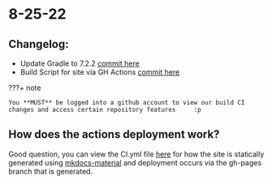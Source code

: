 # 8-25-22

## Changelog:
- Update Gradle to 7.2.2 [commit here](https://github.com/PCHS-ProjectProgramming/Android-POS/commit/3200fd8f90dc103dbbaca6960527a43b3844b324)
- Build Script for site via GH Actions [commit here](https://github.com/PCHS-ProjectProgramming/Android-POS/commit/3200fd8f90dc103dbbaca6960527a43b3844b324)

???+ note

    You **MUST** be logged into a github account to view our build CI changes and access certain repository features     :p
 

## How does the actions deployment work?
Good question, you can view the CI.yml file [here](https://github.com/PCHS-ProjectProgramming/POS-Docs/blob/main/.github/workflows/ci.yml) for how the site is statically generated using [mkdocs-material](https://www.bing.com/ck/a?!&&p=d16ac83ace49ba37JmltdHM9MTY2MTkwMTE3NiZpZ3VpZD1jZTZkMjViYi1lMmMyLTQyYTktOWM3Ny1hYWM3ZGQyZGI1MDMmaW5zaWQ9NTE3MA&ptn=3&hsh=3&fclid=483b03db-28b9-11ed-a5b3-7cbd296531e6&u=a1aHR0cHM6Ly9zcXVpZGZ1bmsuZ2l0aHViLmlvL21rZG9jcy1tYXRlcmlhbC8&ntb=1) and deployment occurs via the gh-pages branch that is generated.

